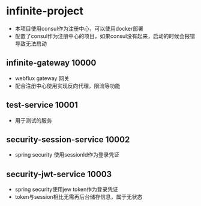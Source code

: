 # infinite-project 
- 本项目使用consul作为注册中心，可以使用docker部署
- 配置了consul作为注册中心的项目，如果consul没有起来，启动的时候会报错导致无法启动

## infinite-gateway 10000 
- webflux gateway 网关
- 配合注册中心使用实现反向代理，限流等功能

## test-service 10001
- 用于测试的服务

## security-session-service 10002
- spring security 使用sessionId作为登录凭证

## security-jwt-service 10003
- spring security使用jew token作为登录凭证
- token与session相比无需再后台储存信息，属于无状态